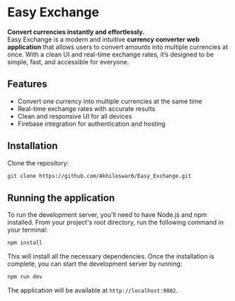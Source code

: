 # Easy Exchange

**Convert currencies instantly and effortlessly.**  
Easy Exchange is a modern and intuitive **currency converter web application** that allows users to convert amounts into multiple currencies at once. With a clean UI and real-time exchange rates, it’s designed to be simple, fast, and accessible for everyone.  

## Features

-  Convert one currency into multiple currencies at the same time  
-  Real-time exchange rates with accurate results  
-  Clean and responsive UI for all devices  
-  Firebase integration for authentication and hosting  

##  Installation

Clone the repository:
```bash
git clone https://github.com/Akhileswar6/Easy_Exchange.git
```


## Running the application

To run the development server, you'll need to have Node.js and npm installed. From your project's root directory, run the following command in your terminal:

```bash
npm install
```

This will install all the necessary dependencies. Once the installation is complete, you can start the development server by running:

```bash
npm run dev
```

The application will be available at `http://localhost:9002`.
